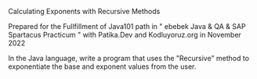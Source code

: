 Calculating Exponents with Recursive Methods

Prepared for the Fullfillment of Java101 path in " ebebek Java & QA & SAP Spartacus Practicum " with Patika.Dev and Kodluyoruz.org in November 2022

In the Java language, write a program that uses the "Recursive" method to exponentiate the base and exponent values from the user.